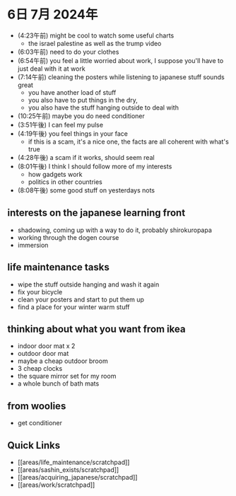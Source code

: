 # 6日 7月 2024年
- (4:23午前) might be cool to watch some useful charts
  - the israel palestine as well as the trump video
- (6:03午前) need to do your clothes
- (6:54午前) you feel a little worried about work, I suppose you'll have to just deal with it at work
- (7:14午前) cleaning the posters while listening to japanese stuff sounds great
  - you have another load of stuff
  - you also have to put things in the dry,
  - you also have the stuff hanging outside to deal with
- (10:25午前) maybe you do need conditioner
- (3:51午後) I can feel my pulse
- (4:19午後) you feel things in your face
  - if this is a scam, it's a nice one, the facts are all coherent with what's true
- (4:28午後) a scam if it works, should seem real
- (8:01午後) I think I should follow more of my interests
  - how gadgets work
  - politics in other countries
- (8:08午後) some good stuff on yesterdays nots





## interests on the japanese learning front
- shadowing, coming up with a way to do it, probably shirokuropapa
- working through the dogen course
- immersion

## life maintenance tasks
- wipe the stuff outside hanging and wash it again
- fix your bicycle
- clean your posters and start to put them up
- find a place for your winter warm stuff


## thinking about what you want from ikea
- indoor door mat x 2
- outdoor door mat
- maybe a cheap outdoor broom
- 3 cheap clocks
- the square mirror set for my room
- a whole bunch of bath mats

## from woolies
- get conditioner



## Quick Links
- [[areas/life_maintenance/scratchpad]]
- [[areas/sashin_exists/scratchpad]]
- [[areas/acquiring_japanese/scratchpad]]
- [[areas/work/scratchpad]]
